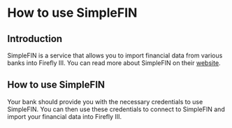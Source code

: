 # How to use SimpleFIN

## Introduction

SimpleFIN is a service that allows you to import financial data from various banks into Firefly III. You can read more about SimpleFIN on their [website](https://www.simplefin.org/).

## How to use SimpleFIN

Your bank should provide you with the necessary credentials to use SimpleFIN. You can then use these credentials to connect to SimpleFIN and import your financial data into Firefly III.
